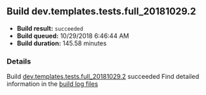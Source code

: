 ## Build dev.templates.tests.full_20181029.2
- **Build result:** `succeeded`
- **Build queued:** 10/29/2018 6:46:44 AM
- **Build duration:** 145.58 minutes
### Details
Build [dev.templates.tests.full_20181029.2](https://winappstudio.visualstudio.com/web/build.aspx?pcguid=a4ef43be-68ce-4195-a619-079b4d9834c2&builduri=vstfs%3a%2f%2f%2fBuild%2fBuild%2f26486) succeeded
Find detailed information in the [build log files](https://uwpctdiags.blob.core.windows.net/buildlogs/dev.templates.tests.full_20181029.2_logs.zip)
